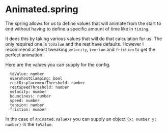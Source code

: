 # Animated.spring

The spring allows for us to define values that will animate from the start to end without having to define a specific amount of time like in `timing`. 

It does this by taking various values that will do that calculation for us. The only required one is `toValue` and the rest have defaults. However I recommend at least tweaking `velocity`, `tension` and `friction` to get the perfect animation.

Here are the values you can supply for the config.

```
  toValue: number
  overshootClamping: bool
  restDisplacementThreshold: number
  restSpeedThreshold: number
  velocity: number
  bounciness: number
  speed: number
  tension: number
  friction: number
  ```

  In the case of `Animated.ValueXY` you can supply an object `{x: number y: number}` in the `toValue`.

